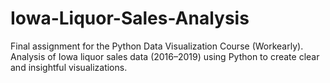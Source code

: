 # Iowa-Liquor-Sales-Analysis
Final assignment for the Python Data Visualization Course (Workearly). Analysis of Iowa liquor sales data (2016–2019) using Python to create clear and insightful visualizations.
